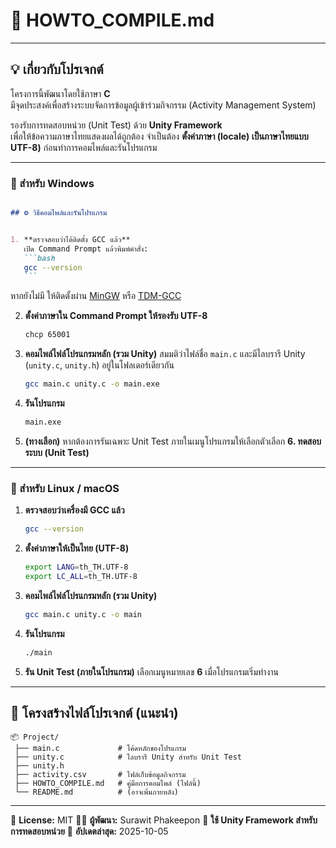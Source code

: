 # 🧩 HOWTO_COMPILE.md
---
## 💡 เกี่ยวกับโปรเจกต์
โครงการนี้พัฒนาโดยใช้ภาษา **C**  
มีจุดประสงค์เพื่อสร้างระบบจัดการข้อมูลผู้เข้าร่วมกิจกรรม (Activity Management System)  

รองรับการทดสอบหน่วย (Unit Test) ด้วย **Unity Framework**  
เพื่อให้ข้อความภาษาไทยแสดงผลได้ถูกต้อง จำเป็นต้อง **ตั้งค่าภาษา (locale) เป็นภาษาไทยแบบ UTF-8)** ก่อนทำการคอมไพล์และรันโปรแกรม

---
### 🔹 สำหรับ Windows
````markdown

## ⚙️ วิธีคอมไพล์และรันโปรแกรม


1. **ตรวจสอบว่าได้ติดตั้ง GCC แล้ว**  
   เปิด Command Prompt แล้วพิมพ์คำสั่ง:
   ```bash
   gcc --version
   ```
````

หากยังไม่มี ให้ติดตั้งผ่าน [MinGW](https://sourceforge.net/projects/mingw/) หรือ [TDM-GCC](https://jmeubank.github.io/tdm-gcc/)

2. **ตั้งค่าภาษาใน Command Prompt ให้รองรับ UTF-8**

   ```bash
   chcp 65001
   ```

3. **คอมไพล์ไฟล์โปรแกรมหลัก (รวม Unity)**
   สมมติว่าไฟล์ชื่อ `main.c` และมีไลบรารี Unity (`unity.c`, `unity.h`) อยู่ในโฟลเดอร์เดียวกัน

   ```bash
   gcc main.c unity.c -o main.exe
   ```

4. **รันโปรแกรม**

   ```bash
   main.exe
   ```

5. **(ทางเลือก)** หากต้องการรันเฉพาะ Unit Test
   ภายในเมนูโปรแกรมให้เลือกตัวเลือก **6. ทดสอบระบบ (Unit Test)**

---

### 🔹 สำหรับ Linux / macOS

1. **ตรวจสอบว่าเครื่องมี GCC แล้ว**

   ```bash
   gcc --version
   ```

2. **ตั้งค่าภาษาให้เป็นไทย (UTF-8)**

   ```bash
   export LANG=th_TH.UTF-8
   export LC_ALL=th_TH.UTF-8
   ```

3. **คอมไพล์ไฟล์โปรแกรมหลัก (รวม Unity)**

   ```bash
   gcc main.c unity.c -o main
   ```

4. **รันโปรแกรม**

   ```bash
   ./main
   ```

5. **รัน Unit Test (ภายในโปรแกรม)**
   เลือกเมนูหมายเลข **6** เมื่อโปรแกรมเริ่มทำงาน

---

## 🧱 โครงสร้างไฟล์โปรเจกต์ (แนะนำ)

```
📦 Project/
 ├── main.c             # โค้ดหลักของโปรแกรม
 ├── unity.c            # ไลบรารี Unity สำหรับ Unit Test
 ├── unity.h
 ├── activity.csv       # ไฟล์เก็บข้อมูลกิจกรรม
 ├── HOWTO_COMPILE.md   # คู่มือการคอมไพล์ (ไฟล์นี้)
 └── README.md          # (อาจเพิ่มภายหลัง)
```

---

📄 **License:** MIT
👨‍💻 **ผู้พัฒนา:** Surawit Phakeepon
🧪 **ใช้ Unity Framework สำหรับการทดสอบหน่วย**
📅 **อัปเดตล่าสุด:** 2025-10-05


